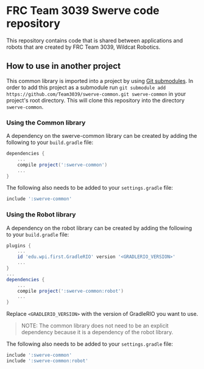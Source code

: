 # FRC Team 3039 Swerve code repository

This repository contains code that is shared between applications and robots
that are created by FRC Team 3039, Wildcat Robotics.

## How to use in another project

This common library is imported into a project by using
[Git submodules](https://git-scm.com/book/en/v2/Git-Tools-Submodules). In
order to add this project as a submodule run `git submodule add
https://github.com/Team3039/swerve-common.git swerve-common` in your project's root
directory. This will clone this repository into the directory `swerve-common`.

### Using the Common library

A dependency on the swerve-common library can be created by adding the following to
your `build.gradle` file:
```gradle
dependencies {
    ...
    compile project(':swerve-common')
    ...
}
```
The following also needs to be added to your `settings.gradle` file:
```gradle
include ':swerve-common'
```

### Using the Robot library

A dependency on the robot library can be created by adding the following to
your `build.gradle` file:
```gradle
plugins {
    ...
    id 'edu.wpi.first.GradleRIO' version '<GRADLERIO_VERSION>'
    ...
}
...
dependencies {
    ...
    compile project(':swerve-common:robot')
    ...
}
```
Replace `<GRADLERIO_VERSION>` with the version of GradleRIO you want to use.

> NOTE: The common library does not need to be an explicit dependency because
> it is a dependency of the robot library.

The following also needs to be added to your `settings.gradle` file:
```gradle
include ':swerve-common'
include ':swerve-common:robot'
```
